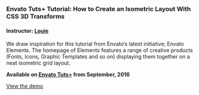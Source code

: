 ### Envato Tuts+ Tutorial: How to Create an Isometric Layout With CSS 3D Transforms
#### Instructor: [Louie](https://tutsplus.com/authors/lourfield)

We draw inspiration for this tutorial from Envato’s latest initiative; Envato Elements. The homepage of Elements features a range of creative products (Fonts, Icons, Graphic Templates and so on) displaying them together on a neat isometric grid layout.

**Available on [Envato Tuts+](https://tutsplus.com/courses) from September, 2016**

[View the demo](http://tutsplus.github.io/)
